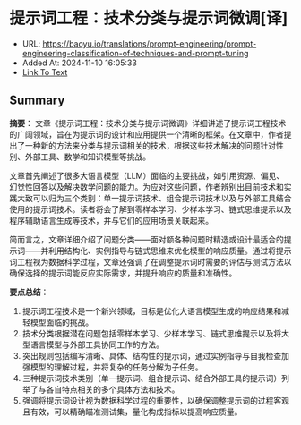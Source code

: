 # 提示词工程：技术分类与提示词微调[译]
- URL: https://baoyu.io/translations/prompt-engineering/prompt-engineering-classification-of-techniques-and-prompt-tuning
- Added At: 2024-11-10 16:05:33
- [Link To Text](2024-11-10-提示词工程：技术分类与提示词微调[译]_raw.md)

## Summary
**摘要**：
文章《提示词工程：技术分类与提示词微调》详细讲述了提示词工程技术的广阔领域，旨在为提示词的设计和应用提供一个清晰的框架。在文章中，作者提出了一种新的方法来分类与提示词相关的技术，根据这些技术解决的问题针对性别、外部工具、数学和知识模型等挑战。

文章首先阐述了很多大语言模型（LLM）面临的主要挑战，如引用资源、偏见、幻觉性回答以及解决数学问题的能力。为应对这些问题，作者辨别出目前技术和实践大致可以归为三个类别：单一提示词技术、组合提示词技术以及与外部工具结合使用的提示词技术。读者将会了解到零样本学习、少样本学习、链式思维提示以及程序辅助语言生成等技术，并与它们的应用场景关联起来。

简而言之，文章详细介绍了问题分类——面对额各种问题时精选或设计最适合的提示词——并利用结构化、实例指导与链式思维来优化模型的响应质量。通过将提示词工程视为数据科学过程，文章还强调了在调整提示词时需要的评估与测试方法以确保选择的提示词能反应实际需求，并提升响应的质量和准确性。

**要点总结**：
1. 提示词工程技术是一个新兴领域，目标是优化大语言模型生成的响应结果和减轻模型面临的挑战。
2. 技术分类根据潜在问题包括零样本学习、少样本学习、链式思维提示以及将大型语言模型与外部工具协同工作的方法。
3. 突出规则包括编写清晰、具体、结构性的提示词，通过实例指导与自我检查加强模型的理解过程，并将复杂的任务分解为子任务。
4. 三种提示词技术类别（单一提示词、组合提示词、结合外部工具的提示词）列举了与各自特点相关的多个具体方法和技术。
5. 强调将提示词设计视为数据科学过程的重要性，以确保调整提示词的过程客观且有效，可以精确瞄准测试集，量化构成指标以提高响应质量。
